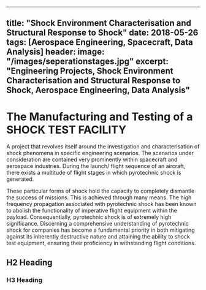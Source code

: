 ---

title: "Shock Environment Characterisation and Structural Response to Shock"
date: 2018-05-26
tags: [Aerospace Engineering, Spacecraft, Data Analysis]
header:
  image: "/images/seperationstages.jpg"
excerpt: "Engineering Projects, Shock Environment Characterisation and Structural Response to Shock, Aerospace Engineering, Data Analysis"
 ---

# The Manufacturing and Testing of a SHOCK TEST FACILITY

A project that revolves itself around the investigation and characterisation of shock
phenomena in specific engineering scenarios. The scenarios under consideration are
contained very prominently within spacecraft and aerospace industries. During the launch/
flight sequence of an aircraft, there exists a multitude of flight stages in which pyrotechnic
shock is generated.

These particular forms of shock hold the capacity to completely
dismantle the success of missions. This is achieved through many means. The high
frequency propagation associated with pyrotechnic shock has been known to abolish the
functionality of imperative flight equipment within the payload. Consequentially, pyrotechnic
shock is of extremely high significance. Discerning a comprehensive understanding of
pyrotechnic shock for companies has become a fundamental priority in both mitigating
against its inherently destructive nature and attaining the ability to shock test equipment,
ensuring their proficiency in withstanding flight conditions.


## H2 Heading

### H3 Heading
